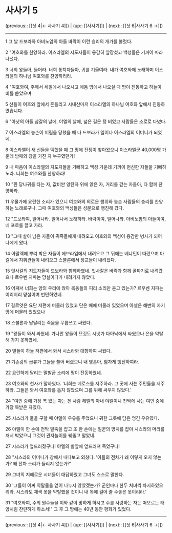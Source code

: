 # 사사기 5

(previous:: [[삿 4|← 사사기 4]]) | (up:: [[사사기]]) | (next:: [[삿 6|사사기 6 →]])

***




1 
그 날 드보라와 아비노암의 아들 바락이 이런 승리의 개가를 불렀다. 



2 
"여호와를 찬양하라. 이스라엘의 지도자들이 용감히 앞장섰고 백성들은 기꺼이 따라 나섰다. 



3 
너희 왕들아, 들어라. 너희 통치자들아, 귀를 기울여라. 내가 여호와께 노래하며 이스라엘의 하나님 여호와를 찬양하리라. 



4 
"여호와여, 주께서 세일에서 나오시고 에돔 땅에서 나오실 때 땅이 진동하고 하늘이 비를 쏟았으며 



5 
산들이 여호와 앞에서 흔들리고 시내산마저 이스라엘의 하나님 여호와 앞에서 진동하였습니다. 



6 
"아낫의 아들 삼갈의 날에, 야엘의 날에, 넓은 길은 텅 비었고 사람들은 소로로 다녔다. 



7 
이스라엘의 농촌이 버림을 당했을 때 나 드보라가 일어나 이스라엘의 어머니가 되었네. 



8 
이스라엘이 새 신들을 택했을 때 그 땅에 전쟁이 찾아왔으니 이스라엘군 40,000명 가운데 방패와 창을 가진 자 누구였던가! 



9 
내 마음이 이스라엘의 지도자들을 기뻐하고 백성 가운데 기꺼이 헌신한 자들을 기뻐하노라. 너희는 여호와를 찬양하라! 



10 
"흰 당나귀를 타는 자, 값비싼 양탄자 위에 앉은 자, 거리를 걷는 자들아, 다 함께 찬양하라. 



11 
우물가에 요란한 소리가 있으니 여호와의 의로운 행위와 농촌 사람들의 승리를 찬양하는 노래로구나. 그때 여호와의 백성들은 성문으로 행진해 갔다. 



12 
"드보라여, 일어나라. 일어나서 노래하라. 바락이여, 일어나라. 아비노암의 아들이여, 네 포로를 끌고 가라. 



13 
"그때 살아 남은 자들이 귀족들에게 내려오고 여호와의 백성이 용감한 병사가 되어 나에게 왔다. 



14 
아말렉에 뿌리 박은 자들이 에브라임에서 내려오고 그 뒤에는 베냐민이 따랐으며 마길에서 지휘관들이 내려오고 스불론에서 장교들이 내려왔다. 



15 
잇사갈의 지도자들이 드보라와 함께하였네. 잇사갈은 바락과 함께 골짜기로 내려갔으나 르우벤 지파는 망설이다가 내려가지 않았다. 



16 
어째서 너희는 양의 우리에 앉아 목동들의 피리 소리만 듣고 있는가? 르우벤 지파는 이리저리 망설이며 번민하였네. 



17 
길르앗은 요단 저편에 머물러 있었고 단은 배에 머물러 있었으며 아셀은 해변의 자기 땅에 머물러 있었으나 



18 
스불론과 납달리는 죽음을 무릅쓰고 싸웠다. 



19 
"왕들이 와서 싸웠네. 가나안 왕들이 므깃도 시냇가 다아낙에서 싸웠으나 은을 약탈해 가지 못하였네. 



20 
별들이 하늘 저편에서 와서 시스라와 대항하여 싸웠다. 



21 
기손강의 급류가 그들을 쓸어 버렸으니 내 영혼아, 힘차게 행진하여라. 



22 
요란하게 달리는 말발굽 소리에 땅이 진동하였네. 



23 
여호와의 천사가 말하였다. '너희는 메로스를 저주하라. 그 곳에 사는 주민들을 저주하라. 그들은 와서 여호와를 돕지 않았으며 그를 위해 싸우지 않았다.' 



24 
"여인 중에 가장 복 있는 자는 겐 사람 헤벨의 아내 야엘이니 천막에 사는 여인 중에 가장 복받은 자였다. 



25 
시스라가 물을 구할 때 야엘이 우유를 주었으니 귀한 그릇에 담은 엉긴 우유였다. 



26 
야엘이 한 손에 천막 말뚝을 잡고 또 한 손에는 일꾼의 망치를 잡아 시스라의 머리를 쳐서 박았으니 그것이 관자놀이를 꿰뚫고 말았네. 



27 
시스라가 엎드러졌구나! 야엘의 발앞에 엎드러져 죽었구나! 



28 
"시스라의 어머니가 창에서 내다보고 외쳤다. '아들의 전차가 왜 이렇게 오지 않는가? 왜 전차 소리가 들리지 않는가?' 



29 
그녀의 지혜로운 시녀들이 대답하였고 그녀도 스스로 말한다. 



30 
'그들이 어찌 약탈물을 얻어 나누지 않았겠는가? 군인마다 한두 처녀씩 차지하였으리라. 시스라도 채색 옷을 약탈했을 것이니 내 목에 걸어 줄 수놓은 옷이리라.' 



31 
"여호와여, 주의 원수들을 이와 같이 망하게 하시고 주를 사랑하는 자는 떠오르는 태양처럼 찬란하게 하소서!" 그 후 그 땅에는 40년 동안 평화가 있었다.

***

(previous:: [[삿 4|← 사사기 4]]) | (up:: [[사사기]]) | (next:: [[삿 6|사사기 6 →]])
